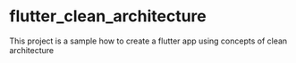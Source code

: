 # flutter_clean_architecture
This project is a sample how to create a flutter app using concepts of clean architecture
